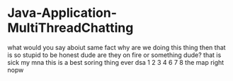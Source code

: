 # Java-Application-MultiThreadChatting
what would you say aboiut
same fact
why are we doing this thing then
that is so stupid to be honest dude
are they on fire or something dude?
that is sick my mna
this is a best soring thing ever
dsa
1
2
3
4
6
7
8
the map right nopw
